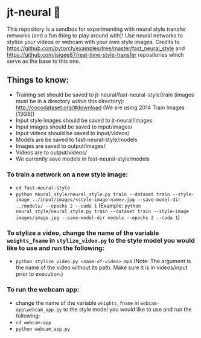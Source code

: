 # jt-neural :rocket:

This repository is a sandbox for experimenting with neural style transfer networks (and a fun thing to play around with)! Use neural networks to stylize your videos or webcam with your own style images. Credits to https://github.com/pytorch/examples/tree/master/fast_neural_style and https://github.com/jsigee87/real-time-style-transfer repositories which serve as the base to this one.

## Things to know:
* Training set should be saved to jt-neural/fast-neural-style/train (images must be in a directory *within* this directory): http://cocodataset.org/#download (We are using 2014 Train Images [13GB])
* Input style images should be saved to jt-neural/images
* Input images should be saved to input/images/
* Input videos should be saved to input/videos/
* Models are be saved to fast-neural-style/models
* Images are saved to output/images/
* Videos are to output/videos/
* We currently save models in fast-neural-style/models

### To train a network on a new style image:
* `cd fast-neural-style`
* `python neural_style/neural_style.py train --dataset train --style-image ../input/images/<style-image-name>.jpg --save-model-dir ../models/ --epochs 2 --cuda 1` (Example: `python neural_style/neural_style.py train --dataset train --style-image images/image.jpg --save-model-dir models --epochs 2 --cuda 1`)

### To stylize a video, change the name of the variable `weights_fname` in `stylize_video.py` to the style model you would like to use and run the following:
* `python stylize_video.py <name-of-video>.mp4` (Note: The argument is the name of the video without its path. Make sure it is in videos/input prior to execution.)

### To run the webcam app: 
* change the name of the variable `weights_fname` in `webcam-app\webcam_app.py` to the style model you would like to use and run the following:
* `cd webcam-app`
* `python webcam_app.py`